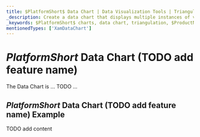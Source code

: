 ```yaml
---
title: $PlatformShort$ Data Chart | Data Visualization Tools | Triangulation | Data Binding | Infragistics
_description: Create a data chart that displays multiple instances of visual elements in the same plot area in order to create composite chart views.
_keywords: $PlatformShort$ charts, data chart, triangulation, $ProductName$, data binding Infragistics
mentionedTypes: ['XamDataChart']
---
```

# $PlatformShort$ Data Chart (TODO add feature name)

The Data Chart is ... TODO ...

## $PlatformShort$ Data Chart (TODO add feature name) Example


<code-view style="height: 500px" 
           data-demos-base-url="{environment:dvDemosBaseUrl}" 
           iframe-src="{environment:dvDemosBaseUrl}/charts/data-chart-binding-data-triangulation" alt="$PlatformShort$ Data Chart (TODO add feature name) Example">
</code-view>


<div class="divider--half"></div>


TODO add content
